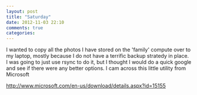 ```yaml
---
layout: post
title: "Saturday"
date: 2012-11-03 22:10
comments: true
categories: 
---
```


I wanted to copy all the photos I have stored on the 'family' compute over to my laptop, mostly because I do not have a terrific backup stratedy in place. I was going to just use rsync to do it, but I thought I would do a quick google and see if there were any better options. I cam across this little utility from Microsoft

http://www.microsoft.com/en-us/download/details.aspx?id=15155

